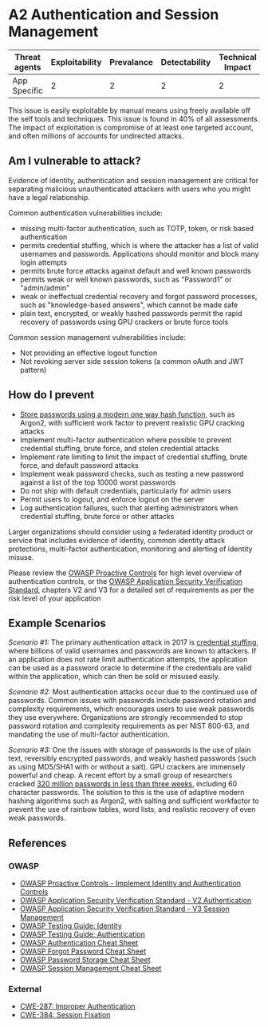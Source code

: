 # A2 Authentication and Session Management

| Threat agents | Exploitability | Prevalance | Detectability | Technical Impact | Business Impacts |
| --- | --- | --- | --- | --- | --- |
| App Specific |  2 | 2 | 2 | 2 | App Specific | 

This issue is easily exploitable by manual means using freely available off the self tools and techniques. This issue is found in 40% of all assessments. The impact of exploitation is compromise of at least one targeted account, and often millions of accounts for undirected attacks.

## Am I vulnerable to attack?

Evidence of identity, authentication and session management are critical for separating malicious unauthenticated attackers with users who you might have a legal relationship. 

Common authentication vulnerabilities include:

* missing multi-factor authentication, such as TOTP, token, or risk based authentication
* permits credential stuffing, which is where the attacker has a list of valid usernames and passwords. Applications should monitor and block many login attempts
* permits brute force attacks against default and well known passwords
* permits weak or well known passwords, such as "Password1" or "admin/admin"
* weak or ineffectual credential recovery and forgot password processes, such as "knowledge-based answers", which cannot be made safe
* plain text, encrypted, or weakly hashed passwords permit the rapid recovery of passwords using GPU crackers or brute force tools

Common session management vulnerabilities include:

* Not providing an effective logout function
* Not revoking server side session tokens (a common oAuth and JWT pattern)

## How do I prevent

* [Store passwords using a modern one way hash function](https://www.owasp.org/index.php/Password_Storage_Cheat_Sheet#Leverage_an_adaptive_one-way_function), such as Argon2, with sufficient work factor to prevent realistic GPU cracking attacks
* Implement multi-factor authentication where possible to prevent credential stuffing, brute force, and stolen credential attacks
* Implement rate limiting to limit the impact of credential stuffing, brute force, and default password attacks
* Implement weak password checks, such as testing a new password against a list of the top 10000 worst passwords
* Do not ship with default credentials, particularly for admin users
* Permit users to logout, and enforce logout on the server
* Log authentication failures, such that alerting administrators when credential stuffing, brute force or other attacks

Larger organizations should consider using a federated identity product or service that includes evidence of identity, common identity attack protections, multi-factor authentication, monitoring and alerting of identity misuse.

Please review the [OWASP Proactive Controls](https://www.owasp.org/index.php/OWASP_Proactive_Controls#5:_Implement_Identity_and_Authentication_Controls) for high level overview of authentication controls, or the [OWASP Application Security Verification Standard](https://www.owasp.org/index.php/Category:OWASP_Application_Security_Verification_Standard_Project#tab=Home), chapters V2 and V3 for a detailed set of requirements as per the risk level of your application

## Example Scenarios

*Scenario #1:* The primary authentication attack in 2017 is [credential stuffing](https://www.owasp.org/index.php/Credential_stuffing), where billions of valid usernames and passwords are known to attackers. If an application does not rate limit authentication attempts, the application can be used as a password oracle to determine if the credentials are valid within the application, which can then be sold or misused easily.

*Scenario #2:* Most authentication attacks occur due to the continued use of passwords. Common issues with passwords include password rotation and complexity requirements, which encourages users to use weak passwords they use everywhere. Organizations are strongly recommended to stop password rotation and complexity requirements as per NIST 800-63, and mandating the use of multi-factor authentication.

*Scenario #3:* One the issues with storage of passwords is the use of plain text, reversibly encrypted passwords, and weakly hashed passwords (such as using MD5/SHA1 with or without a salt). GPU crackers are immensely powerful and cheap. A recent effort by a small group of researchers cracked [320 million passwords in less than three weeks](https://cynosureprime.blogspot.com.au/2017/08/320-million-hashes-exposed.html), including 60 character passwords. The solution to this is the use of adaptive modern hashing algorithms such as Argon2, with salting and sufficient workfactor to prevent the use of rainbow tables, word lists, and realistic recovery of even weak passwords. 

## References

### OWASP 
* [OWASP Proactive Controls - Implement Identity and Authentication Controls](https://www.owasp.org/index.php/OWASP_Proactive_Controls#5:_Implement_Identity_and_Authentication_Controls)
* [OWASP Application Security Verification Standard - V2 Authentication](https://www.owasp.org/index.php/Category:OWASP_Application_Security_Verification_Standard_Project#tab=Home)
* [OWASP Application Security Verification Standard - V3 Session Management](https://www.owasp.org/index.php/Category:OWASP_Application_Security_Verification_Standard_Project#tab=Home)
* [OWASP Testing Guide: Identity](https://www.owasp.org/index.php/Testing_Identity_Management)
* [OWASP Testing Guide: Authentication](https://www.owasp.org/index.php/Testing_for_authentication)
* [OWASP Authentication Cheat Sheet](https://www.owasp.org/index.php/Authentication_Cheat_Sheet)
* [OWASP Forgot Password Cheat Sheet](https://www.owasp.org/index.php/Forgot_Password_Cheat_Sheet)
* [OWASP Password Storage Cheat Sheet](https://www.owasp.org/index.php/Password_Storage_Cheat_Sheet)
* [OWASP Session Management Cheat Sheet](https://www.owasp.org/index.php/Session_Management_Cheat_Sheet)

### External
* [CWE-287: Improper Authentication](https://cwe.mitre.org/data/definitions/287.html)
* [CWE-384: Session Fixation](https://cwe.mitre.org/data/definitions/384.html)
